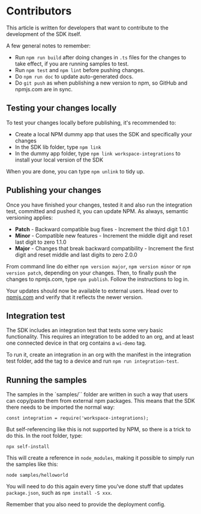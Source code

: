 # Contributors

This article is written for developers that want to contribute to the development of the SDK itself.

A few general notes to remember:

* Run `npm run build` after doing changes in `.ts` files for the changes to take effect, if you are running samples to test.
* Run `npm test` and `npm lint` before pushing changes.
* Do `npm run doc` to update auto-generated docs.
* Do `git push` as when publishing a new version to npm, so GitHub and npmjs.com are in sync.

## Testing your changes locally

To test your changes locally before publishing, it's recommended to:

* Create a local NPM dummy app that uses the SDK and specifically your changes
* In the SDK lib folder, type `npm link`
* In the dummy app folder, type `npm link workspace-integrations` to install your local version of the SDK

When you are done, you can type `npm unlink` to tidy up.

## Publishing your changes

Once you have finished your changes, tested it and also run the integration test, committed and pushed it, you can update NPM. As always, semantic versioning applies:

* **Patch** - Backward compatible bug fixes	-	Increment the third digit	1.0.1
* **Minor** - Compatible new features -	Increment the middle digit and reset last digit to zero	1.1.0
* **Major** - Changes that break backward compatibility	- Increment the first digit and reset middle and last digits to zero	2.0.0

From command line do either `npm version major`, `npm version minor` or `npm version patch`, depending on your changes. Then, to finally push the changes to npmjs.com, type `npm publish`. Follow the instructions to log in.

Your updates should now be available to external users. Head over to [npmjs.com](https://www.npmjs.com/package/workspace-integrations) and verify that it reflects the newer version.

## Integration test

The SDK includes an integration test that tests some very basic functionality. This requires an integration to be added to an org,
and at least one connected device in that org contains a `wi-demo` tag.

To run it, create an integration in an org with the manifest in the integration test folder, add the tag to a device and run
`npm run integration-test`.

## Running the samples

The samples in the `samples/`` folder are written in such a way that users can copy/paste them from external npm packages.
This means that the SDK there needs to be imported the normal way:

```
const integration = require('workspace-integrations);
```

But self-referencing like this is not supported by NPM, so there is a trick to do this. In the root folder, type:

```
npx self-install
```

This will create a reference in `node_modules`, making it possible to simply run the samples like this:

```
node samples/helloworld
```

You will need to do this again every time you've done stuff that updates `package.json`, such as `npm install -S xxx`.

Remember that you also need to provide the deployment config.

